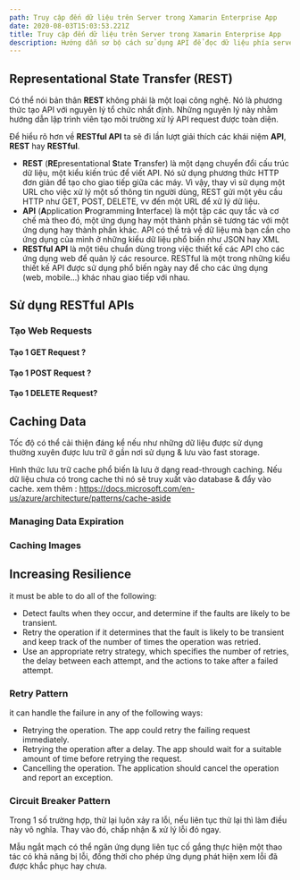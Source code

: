 ```yaml
---
path: Truy cập đến dữ liệu trên Server trong Xamarin Enterprise App
date: 2020-08-03T15:03:53.221Z
title: Truy cập đến dữ liệu trên Server trong Xamarin Enterprise App
description: Hướng dẫn sơ bộ cách sử dụng API để đọc dữ liệu phía server.
---
```

## Representational State Transfer (REST)

Có thể nói bản thân **REST** không phải là một loại công nghệ. Nó là phương thức tạo API với nguyên lý tổ chức nhất định. Những nguyên lý này nhằm hướng dẫn lập trình viên tạo môi trường xử lý API request được toàn diện.

Để hiểu rõ hơn về **RESTful API** ta sẽ đi lần lượt giải thích các khái niệm **API**, **REST** hay **RESTful**.

* **REST** (**RE**presentational **S**tate **T**ransfer) là một dạng chuyển đổi cấu trúc dữ liệu, một kiểu kiến trúc để viết API. Nó sử dụng phương thức HTTP đơn giản để tạo cho giao tiếp giữa các máy. Vì vậy, thay vì sử dụng một URL cho việc xử lý một số thông tin người dùng, REST gửi một yêu cầu HTTP như GET, POST, DELETE, vv đến một URL để xử lý dữ liệu.
* **API** (**A**pplication **P**rogramming **I**nterface) là một tập các quy tắc và cơ chế mà theo đó, một ứng dụng hay một thành phần sẽ tương tác với một ứng dụng hay thành phần khác. API có thể trả về dữ liệu mà bạn cần cho ứng dụng của mình ở những kiểu dữ liệu phổ biến như JSON hay XML
* **RESTful API** là một tiêu chuẩn dùng trong việc thiết kế các API cho các ứng dụng web để quản lý các resource. RESTful là một trong những kiểu thiết kế API được sử dụng phổ biến ngày nay để cho các ứng dụng (web, mobile…) khác nhau giao tiếp với nhau.

## Sử dụng RESTful APIs

### Tạo Web Requests

#### Tạo 1 GET Request ?

#### Tạo 1 POST Request ?

#### Tạo 1 DELETE Request?

## Caching Data

Tốc độ có thể cải thiện đáng kể nếu như những dữ liệu được sử dụng thường xuyên được lưu trữ ở gần nơi sử dụng & lưu vào fast storage. 

Hình thức lưu trữ cache phổ biến là lưu ở dạng read-through caching. Nếu dữ liệu chưa có trong cache thì nó sẽ truy xuất vào database & đẩy vào cache.  xem thêm : https://docs.microsoft.com/en-us/azure/architecture/patterns/cache-aside

### Managing Data Expiration

### Caching Images

## Increasing Resilience

it must be able to do all of the following:

* Detect faults when they occur, and determine if the faults are likely to be transient.
* Retry the operation if it determines that the fault is likely to be transient and keep track of the number of times the operation was retried.
* Use an appropriate retry strategy, which specifies the number of retries, the delay between each attempt, and the actions to take after a failed attempt.

### Retry Pattern

it can handle the failure in any of the following ways:

* Retrying the operation. The app could retry the failing request immediately.
* Retrying the operation after a delay. The app should wait for a suitable amount of time before retrying the request.
* Cancelling the operation. The application should cancel the operation and report an exception.

### Circuit Breaker Pattern

Trong 1 số trường hợp, thử lại luôn xảy ra lỗi, nếu liên tục thử lại thì làm điều này vô nghĩa. Thay vào đó, chấp nhận & xử lý lỗi đó ngay. 

Mẫu ngắt mạch có thể ngăn ứng dụng liên tục cố gắng thực hiện một thao tác có khả năng bị lỗi, đồng thời cho phép ứng dụng phát hiện xem lỗi đã được khắc phục hay chưa.